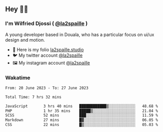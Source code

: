 ## Hey 👋🏾
### I'm Wilfried Djossi ( <a href="https://twitter.com/la2spaille/" target="_blank">@la2spaille</a> )
A young developer based in Douala, who has a particular focus on ui/ux design and motion.

- 🎨 Here is my folio [la2spaille.studio](https://la2spaille.studio/)
- 🐦 My twitter account [@la2spaille](https://twitter.com/la2spaille/)
- 🖼 My instagram account [@la2spaille](https://www.instagram.com/la2spaille/)

### Wakatime
<!--START_SECTION:waka-->

```txt
From: 20 June 2023 - To: 27 June 2023

Total Time: 7 hrs 32 mins

JavaScript       3 hrs 40 mins   ████████████▒░░░░░░░░░░░░   48.68 %
PHP              1 hr 35 mins    █████▒░░░░░░░░░░░░░░░░░░░   21.04 %
SCSS             52 mins         ███░░░░░░░░░░░░░░░░░░░░░░   11.59 %
Markdown         27 mins         █▓░░░░░░░░░░░░░░░░░░░░░░░   06.05 %
CSS              22 mins         █▒░░░░░░░░░░░░░░░░░░░░░░░   05.03 %
```

<!--END_SECTION:waka-->
<!--
**la2spaille/la2spaille** is a ✨ _special_ ✨ repository because its `README.md` (this file) appears on your GitHub profile.

Here are some ideas to get you started:

- 🔭 I’m currently working on ...
- 🌱 I’m currently learning ...
- 👯 I’m looking to collaborate on ...
- 🤔 I’m looking for help with ...
- 💬 Ask me about ...
- 📫 How to reach me: ...
- 😄 Pronouns: ...
- ⚡ Fun fact: ...
-->

